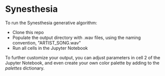 # Synesthesia

To run the Synesthesia generative algorithm:
- Clone this repo
- Populate the output directory with .wav files, using the naming convention, "ARTIST_SONG.wav"
- Run all cells in the Jupyter Notebook

To further customize your output, you can adjust parameters in cell 2 of the Jupyter Notebook, and even create your own color palette by adding to the *palettes* dictionary.